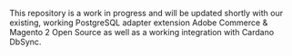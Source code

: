 This repository is a work in progress and will be updated shortly with our existing, working PostgreSQL adapter extension Adobe Commerce & Magento 2 Open Source as well as a working integration with Cardano DbSync.

